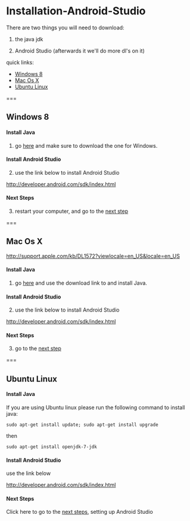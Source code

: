 # Installation-Android-Studio

There are two things you will need to download:


1) the java jdk

2) Android Studio (afterwards it we'll do more dl's on it)

quick links:

* [Windows 8](#windows-8)
* [Mac Os X](#mac-os-x)
* [Ubuntu Linux](#ubuntu-linux)

===

## Windows 8


#### Install Java

1) go [here](http://www.oracle.com/technetwork/java/javase/downloads/jdk7-downloads-1880260.html) and make sure to  download the one for Windows.

#### Install Android Studio

2) use the link below to install Android Studio

http://developer.android.com/sdk/index.html

#### Next Steps

3) restart your computer, and go to the [next step](NextSteps.md)

===

## Mac Os X

http://support.apple.com/kb/DL1572?viewlocale=en_US&locale=en_US

#### Install Java

1) go [here](http://support.apple.com/kb/DL1572?viewlocale=en_US&locale=en_US) and use the download link to and install Java.

#### Install Android Studio

2) use the link below to install Android Studio

http://developer.android.com/sdk/index.html

#### Next Steps

3) go to the [next step](NextSteps.md)

===

## Ubuntu Linux

#### Install Java

If you are using Ubuntu linux please run the following command to install java:

`sudo apt-get install update; sudo apt-get install upgrade`

then

`sudo apt-get install openjdk-7-jdk`

#### Install Android Studio

use the link below

http://developer.android.com/sdk/index.html

#### Next Steps

Click here to go to the [next steps](NextSteps.md), setting up Android Studio
